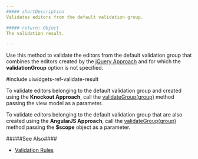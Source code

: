 ```yaml
---
##### shortDescription
Validates editors from the default validation group.

##### return: Object
The validation result.

---
```

Use this method to validate the editors from the default validation group that combines the editors created by the [jQuery Approach](/concepts/00%20Getting%20Started/10%20Widget%20Basics%20-%20jQuery/01%20Create%20and%20Configure%20a%20Widget.md '/Documentation/Guide/Getting_Started/Widget_Basics_-_jQuery/Create_and_Configure_a_Widget/') and for which the **validationGroup** option is not specified.

#include uiwidgets-ref-validate-result

To validate editors belonging to the default validation group and created using the **Knockout Approach**, call the [validateGroup(group)](/api-reference/50%20Common/utils/validationEngine/3%20Methods/validateGroup(group).md '/Documentation/ApiReference/Common/utils/validationEngine/Methods/#validateGroupgroup') method passing the view model as a parameter.

To validate editors belonging to the default validation group that are also created using the **AngularJS Approach**, call the [validateGroup(group)](/api-reference/50%20Common/utils/validationEngine/3%20Methods/validateGroup(group).md '/Documentation/ApiReference/Common/utils/validationEngine/Methods/#validateGroupgroup') method passing the **$scope** object as a parameter.

#####See Also####
- [Validation Rules](/api-reference/10%20UI%20Widgets/dxValidator/1%20Configuration/validationRules.md '/Documentation/ApiReference/UI_Widgets/dxValidator/Configuration/#validationRules')